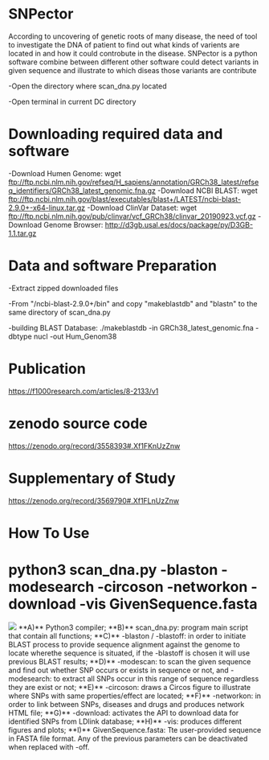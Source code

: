 # SNPector
According to uncovering of genetic roots of many disease, the need of tool to investigate the DNA of patient to find out what
kinds of varients are located in and how it could controbute in the disease. SNPector is a python software combine
between different other software could detect variants in given sequence and illustrate to which diseas those variants are
contribute




-Open the directory where scan_dna.py located

-Open terminal in current DC directory


# Downloading required data and software
-Download Humen Genome: wget ftp://ftp.ncbi.nlm.nih.gov/refseq/H_sapiens/annotation/GRCh38_latest/refseq_identifiers/GRCh38_latest_genomic.fna.gz
-Download NCBI BLAST: wget ftp://ftp.ncbi.nlm.nih.gov/blast/executables/blast+/LATEST/ncbi-blast-2.9.0+-x64-linux.tar.gz
-Download ClinVar Dataset: wget ftp://ftp.ncbi.nlm.nih.gov/pub/clinvar/vcf_GRCh38/clinvar_20190923.vcf.gz
-Download Genome Browser: http://d3gb.usal.es/docs/package/py/D3GB-1.1.tar.gz


# Data and software Preparation
-Extract zipped downloaded files

-From "/ncbi-blast-2.9.0+/bin" and copy "makeblastdb" and "blastn" to the same directory of scan_dna.py

-building BLAST Database: ./makeblastdb -in GRCh38_latest_genomic.fna -dbtype nucl -out Hum_Genom38


# Publication
https://f1000research.com/articles/8-2133/v1

# zenodo source code
https://zenodo.org/record/3558393#.Xf1FKnUzZnw

# Supplementary of Study
https://zenodo.org/record/3569790#.Xf1FLnUzZnw



# How To Use
# python3 scan_dna.py -blaston -modesearch -circoson -networkon -download -vis GivenSequence.fasta 
<img src="https://raw.githubusercontent.com/peterhabib/SNPector/master/Updated_Figure(2).jpg">
**A)** Python3 compiler; 
**B)** scan_dna.py: program main script that contain all functions; 
**C)** -blaston / -blastoff: in order to initiate BLAST process to provide sequence alignment against the genome to locate 
wherethe sequence is situated, if the -blastoff is chosen it will use previous BLAST results; 
**D)** -modescan: to scan the given sequence and find out whether SNP occurs or exists in sequence or not, and -modesearch:
to extract all SNPs occur in this range of sequence regardless they are exist or not; 
**E)** -circoson: draws a Circos figure to illustrate where SNPs with same properties/effect are located; 
**F)** -networkon: in order to link between SNPs, diseases and drugs and produces network HTML file; 
**G)** -download: activates the API to download data for identified SNPs from LDlink database; 
**H)** -vis: produces different figures and plots; 
**I)**  GivenSequence.fasta: Tte user-provided sequence in FASTA file format. Any of the previous parameters can be
deactivated when replaced with -off.
